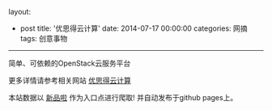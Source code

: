 layout: 
  - post 
title: '优思得云计算' 
date: 2014-07-17 00:00:00 
categories: 网摘 
tags: 创意事物 
---

简单、可依赖的OpenStack云服务平台  

更多详情请参考相关网站 [优思得云计算](https://www.ustack.com/)  

本站数据以 [新品啦](http://xinpinla.com/) 作为入口点进行爬取! 并自动发布于github pages上。  
